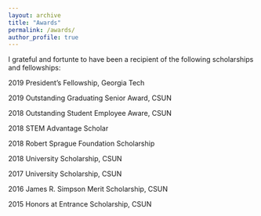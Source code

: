 ```yaml
---
layout: archive
title: "Awards"
permalink: /awards/
author_profile: true
---
```


I grateful and fortunte to have been a recipient of the following scholarships and fellowships:

2019	President’s Fellowship, Georgia Tech

2019	Outstanding Graduating Senior Award, CSUN

2018	Outstanding Student Employee Aware, CSUN

2018	STEM Advantage Scholar

2018	Robert Sprague Foundation Scholarship

2018    University Scholarship, CSUN

2017    University Scholarship, CSUN

2016	James R. Simpson Merit Scholarship, CSUN

2015	Honors at Entrance Scholarship, CSUN
